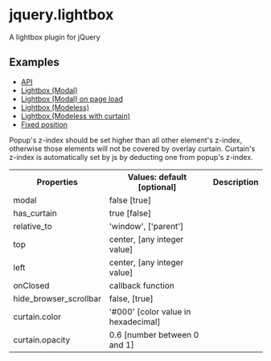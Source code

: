 jquery.lightbox
===============

A lightbox plugin for jQuery

<h2>Examples</h2>
<ul>
	<li><a href="lightbox_api.php">API</a></li>
	<li><a href="lightbox.php">Lightbox (Modal)</a></li>
	<li><a href="lightbox_onload.php">Lightbox (Modal) on page load</a></li>
	<li><a href="lightbox_modeless.php">Lightbox (Modeless)</a></li>
	<li><a href="lightbox_modeless_with_curtain.php">Lightbox (Modeless with curtain)</a></li>
	<li><a href="lightbox_fixed.php">Fixed position</a></li>
</ul>

<p>Popup's z-index should be set higher than all other element's z-index, otherwise those elements will not be covered by overlay curtain. Curtain's z-index is automatically set by js by deducting one from popup's z-index.</p>
<table class="api">
	<tr><th>Properties</th><th>Values: default [optional]</th><th>Description</th></tr>
	<tr><td>modal</td><td>false [true]</td><td></td></tr>
	<tr><td>has_curtain</td><td>true [false]</td><td></td></tr>
	<tr><td>relative_to</td><td>'window', ['parent']</td><td></td></tr>
	<tr><td>top</td><td>center, [any integer value]</td><td></td></tr>
	<tr><td>left</td><td>center, [any integer value]</td><td></td></tr>
	<tr><td>onClosed</td><td>callback function</td><td></td></tr>
	<tr><td>hide_browser_scrollbar</td><td>false, [true]</td><td></td></tr>
	<tr><td>curtain.color</td><td>'#000' [color value in hexadecimal]</td><td></td></tr>
	<tr><td>curtain.opacity</td><td>0.6 [number between 0 and 1]</td><td></td></tr>				
</table>
